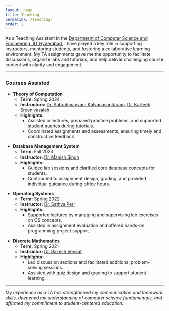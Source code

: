 ```yaml
---
layout: page
title: Teaching
permalink: /Teaching/
order: 2
---
```


As a Teaching Assistant in the [Department of Computer Science and Engineering, IIT Hyderabad](https://cse.iith.ac.in/), I have played a key role in supporting instructors, mentoring students, and fostering a collaborative learning environment. My TA assignments gave me the opportunity to facilitate discussions, organize labs and tutorials, and help deliver challenging course content with clarity and engagement.

---

### Courses Assisted

- **Theory of Computation**  
  - **Term:** Spring 2024  
  - **Instructors:** [Dr. Subrahmanyam Kalyanasundaram](https://people.iith.ac.in/subruk/), [Dr. Karteek Sreenivasaiah](https://people.iith.ac.in/karteek/)  
  - **Highlights:**  
    - Assisted in lectures, prepared practice problems, and supported student queries during tutorials.  
    - Coordinated assignments and assessments, ensuring timely and constructive feedback.  

<!-- --- -->

- **Database Management System**  
  - **Term:** Fall 2023  
  - **Instructor:** [Dr. Manish Singh](https://people.iith.ac.in/msingh/)  
  - **Highlights:**  
    - Guided lab sessions and clarified core database concepts for students.  
    - Contributed to assignment design, grading, and provided individual guidance during office hours.  

<!-- --- -->

- **Operating Systems**  
  - **Term:** Spring 2022  
  - **Instructor:** [Dr. Sathya Peri](https://people.iith.ac.in/sathya_p/)  
  - **Highlights:**  
    - Supported lectures by managing and supervising lab exercises on OS concepts.  
    - Assisted in assignment evaluation and offered hands-on programming project support.  

<!-- --- -->

- **Discrete Mathematics**  
  - **Term:** Spring 2021  
  - **Instructor:** [Dr. Rakesh Venkat](https://people.iith.ac.in/rakeshvenkat/)  
  - **Highlights:**  
    - Led discussion sections and facilitated additional problem-solving sessions.  
    - Assisted with quiz design and grading to support student learning.  

---

*My experience as a TA has strengthened my communication and teamwork skills, deepened my understanding of computer science fundamentals, and affirmed my commitment to student-centered education.*

